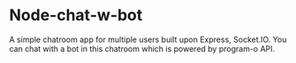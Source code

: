 Node-chat-w-bot
======

A simple chatroom app for multiple users built upon Express, Socket.IO. 
You can chat with a bot in this chatroom which is powered by program-o API.
